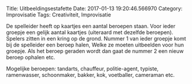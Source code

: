 Title: Uitbeeldingsestafette
Date: 2017-01-13 19:20:46.566970
Category: Improvisatie
Tags: Creativiteit, Improvisatie

De spelleider heeft op kaartjes een aantal beroepen staan. Voor ieder groepje een gelijk aantal kaartjes (uiteraard met dezelfde beroepen). Spelers zitten in een kring op de grond. Nummer 1 van ieder groepje komt bij de spelleider een beroep halen, Welke ze moeten uitbeelden voor hun groepje. Als het beroep geraden wordt dan gaat de nummer 2 een nieuw beroep ophalen etc.

Mogelijke beroepen: tandarts, chauffeur, politie-agent, typiste, ramenwasser, schoonmaker, bakker, kok, voetballer, cameraman etc.